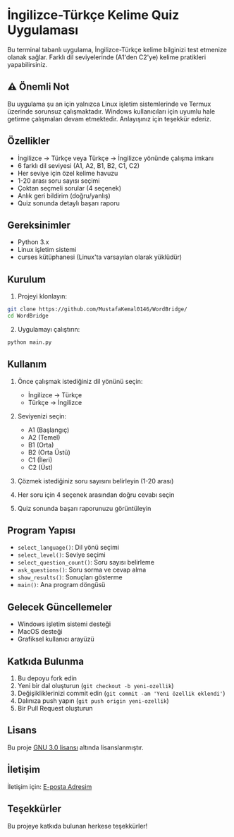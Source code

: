 # İngilizce-Türkçe Kelime Quiz Uygulaması

Bu terminal tabanlı uygulama, İngilizce-Türkçe kelime bilginizi test etmenize olanak sağlar. Farklı dil seviyelerinde (A1'den C2'ye) kelime pratikleri yapabilirsiniz.

## ⚠️ Önemli Not

Bu uygulama şu an için yalnızca Linux işletim sistemlerinde ve Termux üzerinde sorunsuz çalışmaktadır. Windows kullanıcıları için uyumlu hale getirme çalışmaları devam etmektedir. Anlayışınız için teşekkür ederiz.

## Özellikler

- İngilizce → Türkçe veya Türkçe → İngilizce yönünde çalışma imkanı
- 6 farklı dil seviyesi (A1, A2, B1, B2, C1, C2) 
- Her seviye için özel kelime havuzu
- 1-20 arası soru sayısı seçimi
- Çoktan seçmeli sorular (4 seçenek)
- Anlık geri bildirim (doğru/yanlış)
- Quiz sonunda detaylı başarı raporu

## Gereksinimler

- Python 3.x
- Linux işletim sistemi
- curses kütüphanesi (Linux'ta varsayılan olarak yüklüdür)

## Kurulum

1. Projeyi klonlayın:
```bash
git clone https://github.com/MustafaKemal0146/WordBridge/
cd WordBridge
```

2. Uygulamayı çalıştırın:
```bash
python main.py
```

## Kullanım

1. Önce çalışmak istediğiniz dil yönünü seçin:
   - İngilizce → Türkçe
   - Türkçe → İngilizce

2. Seviyenizi seçin:
   - A1 (Başlangıç)
   - A2 (Temel)
   - B1 (Orta)
   - B2 (Orta Üstü)
   - C1 (İleri)
   - C2 (Üst)

3. Çözmek istediğiniz soru sayısını belirleyin (1-20 arası)

4. Her soru için 4 seçenek arasından doğru cevabı seçin

5. Quiz sonunda başarı raporunuzu görüntüleyin

## Program Yapısı

- `select_language()`: Dil yönü seçimi
- `select_level()`: Seviye seçimi
- `select_question_count()`: Soru sayısı belirleme
- `ask_questions()`: Soru sorma ve cevap alma
- `show_results()`: Sonuçları gösterme
- `main()`: Ana program döngüsü

## Gelecek Güncellemeler

- Windows işletim sistemi desteği
- MacOS desteği
- Grafiksel kullanıcı arayüzü

## Katkıda Bulunma

1. Bu depoyu fork edin
2. Yeni bir dal oluşturun (`git checkout -b yeni-ozellik`)
3. Değişikliklerinizi commit edin (`git commit -am 'Yeni özellik eklendi'`)
4. Dalınıza push yapın (`git push origin yeni-ozellik`)
5. Bir Pull Request oluşturun

## Lisans

Bu proje [GNU 3.0 lisansı](LICENSE) altında lisanslanmıştır.

## İletişim

İletişim için: [E-posta Adresim](mailto:ismustafakemal0146@gmail.com)

## Teşekkürler

Bu projeye katkıda bulunan herkese teşekkürler!
